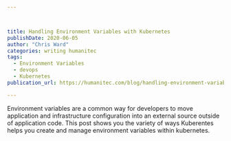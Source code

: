 ```yaml
---



title: Handling Environment Variables with Kubernetes
publishDate: 2020-06-05
author: "Chris Ward"
categories: writing humanitec
tags: 
  - Environment Variables
  - devops
  - Kubernetes
publication_url: https://humanitec.com/blog/handling-environment-variables-with-kubernetes

---
```

Environment variables are a common way for developers to move application and infrastructure configuration into an external source outside of application code. This post shows you the variety of ways Kuberentes helps you create and manage environment variables within kubernetes.


